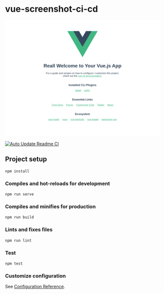 # vue-screenshot-ci-cd
![wonderful](https://github.com/jackleett0505/vue-screenshot-ci-cd/blob/main/homepage.png)

[![Auto Update Readme CI](https://github.com/jackleett0505/vue-screenshot-ci-cd/actions/workflows/auto-update-readme.yml/badge.svg)](https://github.com/jackleett0505/vue-screenshot-ci-cd/actions/workflows/auto-update-readme.yml)
## Project setup
```
npm install
```

### Compiles and hot-reloads for development
```
npm run serve
```

### Compiles and minifies for production
```
npm run build
```

### Lints and fixes files
```
npm run lint
```

### Test
```
npm test
```

### Customize configuration
See [Configuration Reference](https://cli.vuejs.org/config/).
